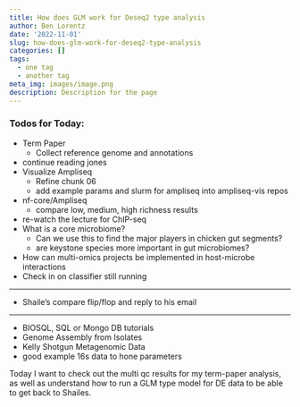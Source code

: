 ```yaml
---
title: How does GLM work for Deseq2 type analysis
author: Ben Lorentz
date: '2022-11-01'
slug: how-does-glm-work-for-deseq2-type-analysis
categories: []
tags:
  - one tag
  - another tag
meta_img: images/image.png
description: Description for the page
---
```


### Todos for Today:
- Term Paper
  - Collect reference genome and annotations
- continue reading jones
- Visualize Ampliseq
  - Refine chunk 06
  - add example params and slurm for ampliseq into ampliseq-vis repos
- nf-core/Ampliseq
  - compare low, medium, high richness results
- re-watch the lecture for ChIP-seq
- What is a core microbiome?
  - Can we use this to find the major players in chicken gut segments?
  - are keystone species more important in gut microbiomes?
- How can multi-omics projects be implemented in host-microbe interactions
- Check in on classifier still running

---

- Shaile’s compare flip/flop and reply to his email

---

- BIOSQL, SQL or Mongo DB tutorials
- Genome Assembly from Isolates
- Kelly Shotgun Metagenomic Data
- good example 16s data to hone parameters


Today I want to check out the multi qc results for my term-paper analysis, as well as understand how to run a GLM type model for DE data to be able to get back to Shailes.